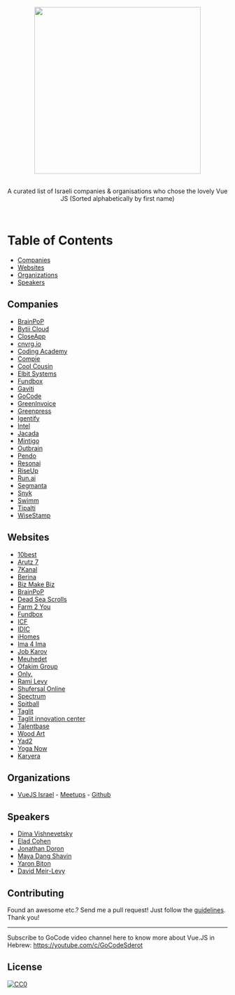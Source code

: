 <br/>
<div align="center">
  <img width="380px" src="https://github.com/eladcandroid/awesome-vuejs-israel/raw/master/54377081_748685662193719_6795228957714153472_n.png">

</div>
<br/>
<div align="center">

A curated list of Israeli companies & organisations who chose the lovely Vue JS
(Sorted alphabetically by first name)

</div>
<br/>

# Table of Contents

- [Companies](#companies)
- [Websites](#websites)
- [Organizations](#organizations)
- [Speakers](#speakers)

## Companies
* [BrainPoP](https://brainpop.com)
* [Bytii Cloud](https://bytii.cloud)
* [CloseApp](https://closeapp.co.il)
* [cnvrg.io](https://cnvrg.io)
* [Coding Academy](https://www.coding-academy.org)
* [Compie](https://www.compie.co.il)
* [Cool Cousin](https://www.coolcousin.com)
* [Elbit Systems](https://elbitsystems.com/)
* [Fundbox](https:///fundbox.com)
* [Gaviti](https://www.gaviti.com)
* [GoCode](https://gocode.co.il)
* [GreenInvoice](https://www.greeninvoice.co.il/)
* [Greenpress](https://github.com/greenpress)
* [Igentify](https://www.igentify.com)
* [Intel](https://www.intel.co.il/content/www/il/he/homepage.html)
* [Jacada](https://www.jacada.com/positions-in-israel)
* [Mintigo](https://www.mintigo.com)
* [Outbrain](https://www.outbrain.com)
* [Pendo](https://pendo.io)
* [Resonai](https://resonai.com)
* [RiseUp](https://www.riseup.co.il)
* [Run.ai](https://run.ai)
* [Segmanta](https://segmanta.com)
* [Snyk](http://snyk.io)
* [Swimm](https://swimm.io/)
* [Tipalti](https://tipalti.com)
* [WiseStamp](https://www.wisestamp.com)


## Websites
* [10best](https://10-best.co.il/)
* [Arutz 7](https://www.inn.co.il)
* [7Kanal](https://www.7kanal.co.il)
* [Berina](http://www.berina.co.il/)
* [Biz Make Biz](https://www.bizmakebiz.co.il/)
* [BrainPoP](https://brainpop.com)
* [Dead Sea Scrolls](https://www.deadseascrolls.org.il/)
* [Farm 2 You](https://farm2you.co.il)
* [Fundbox](https://fundbox.com)
* [ICF](https://www.icf-telaviv.co.il)
* [IDIC](https://idic.org.il/)
* [iHomes](https://ihomes.co.il)
* [Ima 4 Ima](https://www.ima4ima.co.il)
* [Job Karov](https://www.jobkarov.com)
* [Meuhedet](https://www.meuhedet.co.il)
* [Ofakim Group](https://ofakim-group.com/)
* [Only.](https://onlygood.co.il)
* [Rami Levy](https://www.rami-levy.co.il)
* [Shufersal Online](https://www.shufersal.co.il/online/)
* [Spectrum](https://spectrum.smkb.ac.il)
* [Spitball](https://www.spitball.co/)
* [Taglit](https://www.birthrightisrael.com)
* [Taglit innovation center](https://www.taglitinnovation.com/)
* [Talentbase](http://talentbase.co.il/)
* [Wood Art](https://igor-woodart.co.il)
* [Yad2](https://www.yad2.co.il)
* [Yoga Now](https://yoga.nirz.net)
* [Karyera](https://www.karyera.org.il)


## Organizations
* [VueJS Israel](https://vuejsisrael.com) - [Meetups](https://www.meetup.com/vue-js/) - [Github](https://github.com/vue-js-israel)

## Speakers
* [Dima Vishnevetsky](https://www.facebook.com/dimshik100)
* [Elad Cohen](https://www.facebook.com/elad.fullstack)
* [Jonathan Doron](https://www.facebook.com/yonatan.doron.10)
* [Maya Dang Shavin](https://www.facebook.com/dpnminh)
* [Yaron Biton](https://www.facebook.com/vyaron)
* [David Meir-Levy](https://www.facebook.com/davidmeirlevy)

## Contributing
Found an awesome  etc.? Send me a pull request! Just follow the [guidelines](/CONTRIBUTING.md). Thank you!

---
Subscribe to GoCode video channel here to know more about Vue.JS in Hebrew:
https://youtube.com/c/GoCodeSderot

## License
[![CC0](http://mirrors.creativecommons.org/presskit/buttons/88x31/svg/cc-zero.svg)](http://creativecommons.org/publicdomain/zero/1.0/)
